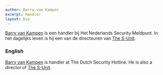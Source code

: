 ```yaml
---
author: Barry van Kampen
excerpt: Handler
layout: bio
---
```


[Barry van Kampen](https://www.linkedin.com/in/bvankampen/) is een handler bij Het Nederlands Security Meldpunt. In het dagelijks leven is hij een van de directeuren van [The S-Unit](https://www.the-s-unit.nl/).

### English

[Barry van Kampen](https://www.linkedin.com/in/bvankampen/) is  handler at The Dutch Security Hotline. He is also a director of [The S-Unit](https://www.the-s-unit.nl/).


